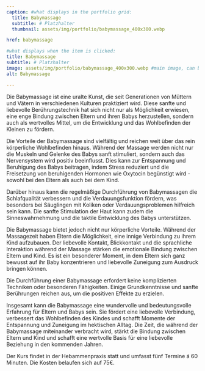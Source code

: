 ```yaml
---
caption: #what displays in the portfolio grid:
  title: Babymassage
  subtitle: # Platzhalter
  thumbnail: assets/img/portfolio/babymassage_400x300.webp

href: babymassage

#what displays when the item is clicked:
title: Babymassage
subtitle: # Platzhalter
image: assets/img/portfolio/babymassage_400x300.webp #main image, can be a link or a file in assets/img/portfolio
alt: Babymassage

---
```


Die Babymassage ist eine uralte Kunst, die seit Generationen von Müttern und Vätern in verschiedenen Kulturen praktiziert wird. Diese sanfte und liebevolle Berührungstechnik hat sich nicht nur als Möglichkeit erwiesen, eine enge Bindung zwischen Eltern und ihren Babys herzustellen, sondern auch als wertvolles Mittel, um die Entwicklung und das Wohlbefinden der Kleinen zu fördern.

Die Vorteile der Babymassage sind vielfältig und reichen weit über das rein körperliche Wohlbefinden hinaus. Während der Massage werden nicht nur die Muskeln und Gelenke des Babys sanft stimuliert, sondern auch das Nervensystem wird positiv beeinflusst. Dies kann zur Entspannung und Beruhigung des Babys beitragen, indem Stress reduziert und die Freisetzung von beruhigenden Hormonen wie Oxytocin begünstigt wird - sowohl bei den Eltern als auch bei dem Kind.

Darüber hinaus kann die regelmäßige Durchführung von Babymassagen die Schlafqualität verbessern und die Verdauungsfunktion fördern, was besonders bei Säuglingen mit Koliken oder Verdauungsproblemen hilfreich sein kann. Die sanfte Stimulation der Haut kann zudem die Sinneswahrnehmung und die taktile Entwicklung des Babys unterstützen.

Die Babymassage bietet jedoch nicht nur körperliche Vorteile. Während der Massagezeit haben Eltern die Möglichkeit, eine innige Verbindung zu ihrem Kind aufzubauen. Der liebevolle Kontakt, Blickkontakt und die sprachliche Interaktion während der Massage stärken die emotionale Bindung zwischen Eltern und Kind. Es ist ein besonderer Moment, in dem Eltern sich ganz bewusst auf ihr Baby konzentrieren und liebevolle Zuneigung zum Ausdruck bringen können.

Die Durchführung einer Babymassage erfordert keine komplizierten Techniken oder besonderen Fähigkeiten. Einige Grundkenntnisse und sanfte Berührungen reichen aus, um die positiven Effekte zu erzielen.

Insgesamt kann die Babymassage eine wundervolle und bedeutungsvolle Erfahrung für Eltern und Babys sein. Sie fördert eine liebevolle Verbindung, verbessert das Wohlbefinden des Kindes und schafft Momente der Entspannung und Zuneigung im hektischen Alltag. Die Zeit, die während der Babymassage miteinander verbracht wird, stärkt die Bindung zwischen Eltern und Kind und schafft eine wertvolle Basis für eine liebevolle Beziehung in den kommenden Jahren.

Der Kurs findet in der Hebammenpraxis statt und umfasst fünf Termine á 60 Minuten. Die Kosten belaufen sich auf 75€.

